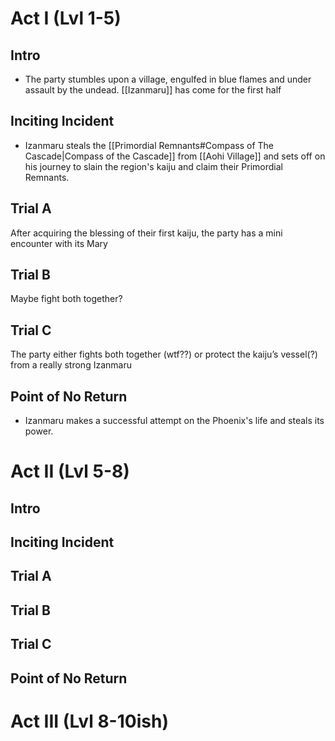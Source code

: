# Act I (Lvl 1-5)

## Intro

- The party stumbles upon a village, engulfed in blue flames and under assault by the undead. [[Izanmaru]] has come for the first half 
## Inciting Incident

- Izanmaru steals the [[Primordial Remnants#Compass of The Cascade|Compass of the Cascade]] from [[Aohi Village]] and sets off on his journey to slain the region's kaiju and claim their Primordial Remnants.
## Trial A

After acquiring the blessing of their first kaiju, the party has a mini encounter with its Mary

## Trial B

Maybe fight both together? 

## Trial C

The party either fights both together (wtf??) or protect the kaiju’s vessel(?) from a really strong Izanmaru 
## Point of No Return

- Izanmaru makes a successful attempt on the Phoenix's life and steals its power.

# Act II (Lvl 5-8)

## Intro


## Inciting Incident


## Trial A


## Trial B


## Trial C


## Point of No Return

# Act III (Lvl 8-10ish)

